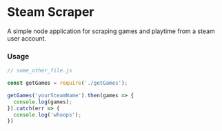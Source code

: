 # Steam Scraper

A simple node application for scraping games and playtime from a steam user account.

### Usage

```javascript
// some_other_file.js

const getGames = require('./getGames');

getGames('yourSteamName').then(games => {
  console.log(games);
}).catch(err => {
  console.log('whoops');
})
```
